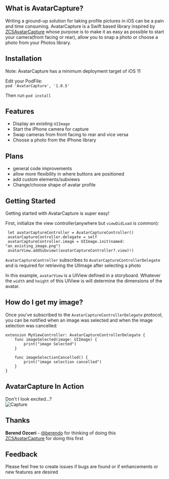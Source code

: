 ## What is AvatarCapture?
Writing a ground-up solution for taking profile pictures in iOS can be a pain and time consuming. AvatarCapture is a Swift based library inspired by [ZCSAvatarCapture](https://github.com/zshannon/ZCSAvatarCapture) whose purpose is to make it as easy as possible to start your camera(front facing or rear), allow you to snap a photo or choose a photo from your Photos library.

## Installation
Note: AvatarCapture has a minimum deployment target of iOS 11

Edit your PodFile:        
`pod 'AvatarCapture', '1.0.5'`

Then run `pod install`

## Features
- Display an existing `UIImage`
- Start the iPhone camera for capture
- Swap cameras from front facing to rear and vice versa
- Choose a photo from the iPhone library

## Plans
- general code improvements
- allow more flexibility in where buttons are positioned
- add custom elements/subviews
- Change/choose shape of avatar profile

## Getting Started
Getting started with AvatarCapture is super easy!

First, initialize the view controller(anywhere but `viewDidLoad` is common):
```
 let avatarCaptureController = AvatarCaptureController()
 avatarCaptureController.delegate = self
 avatarCaptureController.image = UIImage.init(named: "an_existing_image.png")
 avatarView.addSubview((avatarCaptureController?.view)!)
```

`AvatarCaptureController` subscribes to `AvatarCaptureControllerDelegate` and is required for retrieving the UIImage after selecting a photo

In this example, `avatarView` is a UIView defined in a storyboard. Whatever the `width` and `height` of this UIView is will determine the dimensions of the avatar.

## How do I get my image?
Once you've subscribed to the `AvatarCaptureControllerDelegate` protocol, you can be notified when an image was selected and when the image selection was cancelled:

```
extension MyViewController: AvatarCaptureControllerDelegate {
    func imageSelected(image: UIImage) {
        print("image Selected")
    }
    
    func imageSelectionCancelled() {
        print("image selection cancelled")
    }
}
```

## AvatarCapture In Action
Don't I look excited...?    
![Capture](https://github.com/gatewayapps/avatar-capture-ios/blob/master/AvatarCapture/AvatarCapture/capture_me.gif)

## Thanks
**Berend Ozceri** - [@berendo](https://github.com/berendo) for thinking of doing this        
[ZCSAvatarCapture](https://github.com/zshannon/ZCSAvatarCapture) for doing this first

## Feedback
Please feel free to create issues if bugs are found or if enhancements or new features are desired
